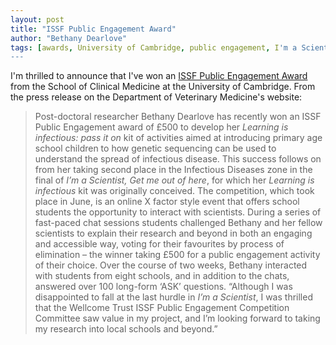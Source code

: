 ```yaml
---
layout: post
title: "ISSF Public Engagement Award"
author: "Bethany Dearlove"
tags: [awards, University of Cambridge, public engagement, I'm a Scientist]
---
```


I'm thrilled to announce  that I've won an [ISSF Public Engagement Award](https://www.medschl.cam.ac.uk/issf-prize-winners/) from the School of Clinical Medicine at the University of Cambridge. From the press release on the Department of Veterinary Medicine's website:

> Post-doctoral researcher Bethany Dearlove has recently won an ISSF Public Engagement award of £500 to develop her _Learning is infectious: pass it on_ kit of activities aimed at introducing primary age school children to how genetic sequencing can be used to understand the spread of infectious disease. This success follows on from her taking second place in the Infectious Diseases zone in the final of _I’m a Scientist, Get me out of here_, for which her _Learning is infectious_ kit was originally conceived. The competition, which took place in June, is an online X factor style event that offers school students the opportunity to interact with scientists. During a series of fast-paced chat sessions students challenged Bethany and her fellow scientists to explain their research and beyond in both an engaging and accessible way, voting for their favourites by process of elimination – the winner taking £500 for a public engagement activity of their choice. Over the course of two weeks, Bethany interacted with students from eight schools, and in addition to the chats, answered over 100 long-form ‘ASK’ questions. “Although I was disappointed to fall at the last hurdle in _I’m a Scientist_, I was thrilled that the Wellcome Trust ISSF Public Engagement Competition Committee saw value in my project, and I’m looking forward to taking my research into local schools and beyond.”
